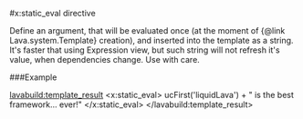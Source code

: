 
#x:static_eval directive

<script type="lavabuild/eval">result = global.LavaBuild.generateDirectiveInfoBox('static_eval');</script>

Define an argument, that will be evaluated once (at the moment of {@link Lava.system.Template} creation),
and inserted into the template as a string.
It's faster that using Expression view, but such string will not refresh it's value, when dependencies change. Use with care.

###Example

<lavabuild:template_result>
<x:static_eval>
	ucFirst('liquidLava') + " is the best framework... ever!"
</x:static_eval>
</lavabuild:template_result>